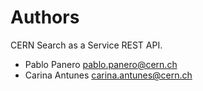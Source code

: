 Authors
=======

CERN Search as a Service REST API.

- Pablo Panero <pablo.panero@cern.ch>
- Carina Antunes <carina.antunes@cern.ch>
